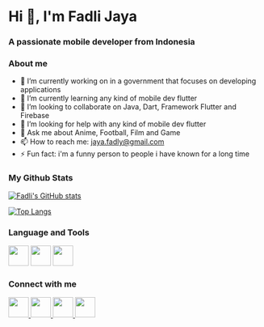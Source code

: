 # Hi 👋, I'm Fadli Jaya

### A passionate mobile developer from Indonesia

### About me

- 🔭 I’m currently working on in a government that focuses on developing applications
- 🌱 I’m currently learning any kind of mobile dev flutter
- 👯 I’m looking to collaborate on Java, Dart, Framework Flutter and Firebase
- 🤔 I’m looking for help with any kind of mobile dev flutter
- 💬 Ask me about Anime, Football, Film and Game
- 📫 How to reach me: jaya.fadly@gmail.com
- ⚡ Fun fact: i'm a funny person to people i have known for a long time

### My Github Stats

[![Fadli's GitHub stats](https://github-readme-stats.vercel.app/api?username=fadlijaya&show_icons=true&theme=radical)](https://github.com/fadlijaya/github-readme-stats)

[![Top Langs](https://github-readme-stats.vercel.app/api/top-langs/?username=fadlijaya&layout=compact&theme=radical)](https://github.com/fadlijaya/github-readme-stats)

### Language and Tools

<img src="https://images.vexels.com/media/users/3/166401/isolated/lists/b82aa7ac3f736dd78570dd3fa3fa9e24-java-programming-language-icon.png" height=40> <img src="https://user-images.githubusercontent.com/26507463/53453892-49908900-3a04-11e9-9dce-77ed3d694326.png" height=40> <img src="https://iconape.com/wp-content/files/yb/61798/svg/flutter-logo.svg" height=40>

### Connect with me

<a href="https://www.instagram.com/_fadlijaya/?hl=en"><img src="https://seeklogo.com/images/I/instagram-logo-A807AD378B-seeklogo.com.png" height=40>
<a href="https://www.linkedin.com/in/fadlijaya/"><img src="https://iconape.com/wp-content/files/yd/367773/svg/logo-linkedin-logo-icon-png-svg.png" height=40>
<a href="https://web.facebook.com/fadlijaya.id"><img src="https://www.svgrepo.com/show/327357/logo-facebook.svg" height=40>
<a href="https://twitter.com/fadlijaya_"><img src="https://cdn.iconscout.com/icon/free/png-256/twitter-1767918-1502171.png" height=40>
